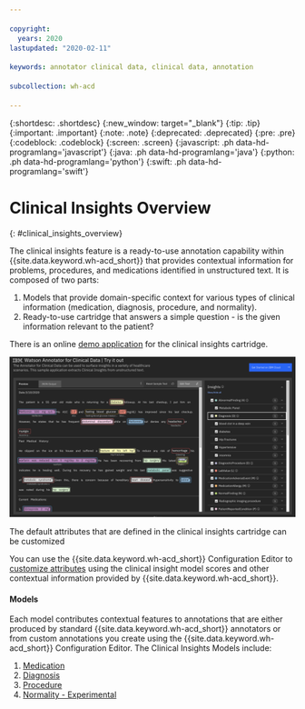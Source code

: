 ```yaml
---

copyright:
  years: 2020
lastupdated: "2020-02-11"

keywords: annotator clinical data, clinical data, annotation

subcollection: wh-acd

---
```


{:shortdesc: .shortdesc}
{:new_window: target="_blank"}
{:tip: .tip}
{:important: .important}
{:note: .note}
{:deprecated: .deprecated}
{:pre: .pre}
{:codeblock: .codeblock}
{:screen: .screen}
{:javascript: .ph data-hd-programlang='javascript'}
{:java: .ph data-hd-programlang='java'}
{:python: .ph data-hd-programlang='python'}
{:swift: .ph data-hd-programlang='swift'}

# Clinical Insights Overview
{: #clinical_insights_overview}

The clinical insights feature is a ready-to-use annotation capability within {{site.data.keyword.wh-acd_short}} that provides contextual information for problems, procedures, and medications identified in unstructured text.  It is composed of two parts:

1. Models that provide domain-specific context for various types of clinical information (medication, diagnosis, procedure, and normality).
2. Ready-to-use cartridge that answers a simple question - is the given information relevant to the patient?

There is an online [demo application](https://acd-try-it-out.mybluemix.net/preview) for the clinical insights cartridge.

![](images/demoApp.png)

The default attributes that are defined in the clinical insights cartridge can be customized

You can use the {{site.data.keyword.wh-acd_short}} Configuration Editor to [customize attributes](/docs/wh-acd?topic=wh-acd-customizing#customizing) using the clinical insight model scores and other contextual information provided by {{site.data.keyword.wh-acd_short}}.

<h4>Models</h4>

Each model contributes contextual features to annotations that are either produced by standard {{site.data.keyword.wh-acd_short}} annotators or from custom annotations you create using the {{site.data.keyword.wh-acd_short}} Configuration Editor.  The Clinical Insights Models include:

1. [Medication](/docs/wh-acd?topic=wh-acd-clinical_insights_medication#clinical_insights_medication)
2. [Diagnosis](/docs/wh-acd?topic=wh-acd-clinical_insights_diagnosis#clinical_insights_diagnosis)
3. [Procedure](/docs/wh-acd?topic=wh-acd-clinical_insights_procedure#clinical_insights_procedure)
4. [Normality - Experimental](/docs/wh-acd?topic=wh-acd-clinical_insights_normality#clinical_insights_normality)
